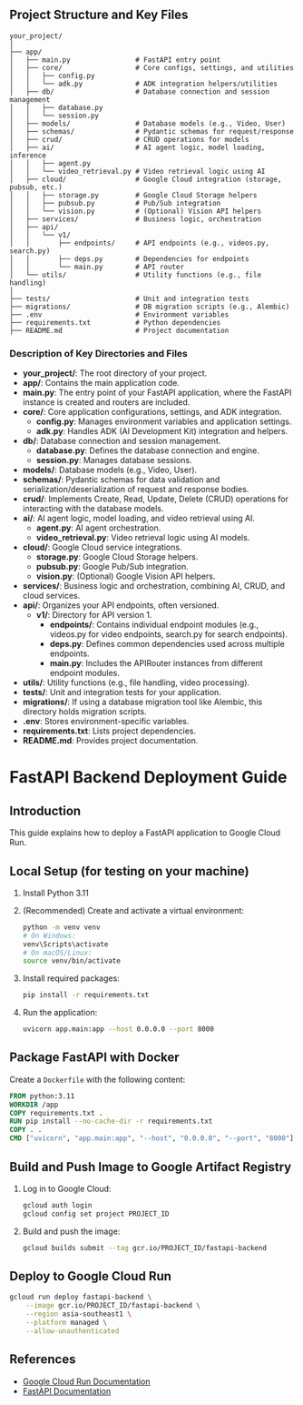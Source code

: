 

## Project Structure and Key Files

```text
your_project/
│
├── app/
│   ├── main.py                # FastAPI entry point
│   ├── core/                  # Core configs, settings, and utilities
│   │   ├── config.py
│   │   └── adk.py             # ADK integration helpers/utilities
│   ├── db/                    # Database connection and session management
│   │   ├── database.py
│   │   └── session.py
│   ├── models/                # Database models (e.g., Video, User)
│   ├── schemas/               # Pydantic schemas for request/response
│   ├── crud/                  # CRUD operations for models
│   ├── ai/                    # AI agent logic, model loading, inference
│   │   ├── agent.py
│   │   └── video_retrieval.py # Video retrieval logic using AI
│   ├── cloud/                 # Google Cloud integration (storage, pubsub, etc.)
│   │   ├── storage.py         # Google Cloud Storage helpers
│   │   ├── pubsub.py          # Pub/Sub integration
│   │   └── vision.py          # (Optional) Vision API helpers
│   ├── services/              # Business logic, orchestration
│   ├── api/
│   │   └── v1/
│   │       ├── endpoints/     # API endpoints (e.g., videos.py, search.py)
│   │       ├── deps.py        # Dependencies for endpoints
│   │       └── main.py        # API router
│   └── utils/                 # Utility functions (e.g., file handling)
│
├── tests/                     # Unit and integration tests
├── migrations/                # DB migration scripts (e.g., Alembic)
├── .env                       # Environment variables
├── requirements.txt           # Python dependencies
├── README.md                  # Project documentation
```


### Description of Key Directories and Files

- **your_project/**: The root directory of your project.
- **app/**: Contains the main application code.
- **main.py**: The entry point of your FastAPI application, where the FastAPI instance is created and routers are included.
- **core/**: Core application configurations, settings, and ADK integration.
	- **config.py**: Manages environment variables and application settings.
	- **adk.py**: Handles ADK (AI Development Kit) integration and helpers.
- **db/**: Database connection and session management.
	- **database.py**: Defines the database connection and engine.
	- **session.py**: Manages database sessions.
- **models/**: Database models (e.g., Video, User).
- **schemas/**: Pydantic schemas for data validation and serialization/deserialization of request and response bodies.
- **crud/**: Implements Create, Read, Update, Delete (CRUD) operations for interacting with the database models.
- **ai/**: AI agent logic, model loading, and video retrieval using AI.
	- **agent.py**: AI agent orchestration.
	- **video_retrieval.py**: Video retrieval logic using AI models.
- **cloud/**: Google Cloud service integrations.
	- **storage.py**: Google Cloud Storage helpers.
	- **pubsub.py**: Google Pub/Sub integration.
	- **vision.py**: (Optional) Google Vision API helpers.
- **services/**: Business logic and orchestration, combining AI, CRUD, and cloud services.
- **api/**: Organizes your API endpoints, often versioned.
	- **v1/**: Directory for API version 1.
		- **endpoints/**: Contains individual endpoint modules (e.g., videos.py for video endpoints, search.py for search endpoints).
		- **deps.py**: Defines common dependencies used across multiple endpoints.
		- **main.py**: Includes the APIRouter instances from different endpoint modules.
- **utils/**: Utility functions (e.g., file handling, video processing).
- **tests/**: Unit and integration tests for your application.
- **migrations/**: If using a database migration tool like Alembic, this directory holds migration scripts.
- **.env**: Stores environment-specific variables.
- **requirements.txt**: Lists project dependencies.
- **README.md**: Provides project documentation.
# FastAPI Backend Deployment Guide



## Introduction

This guide explains how to deploy a FastAPI application to Google Cloud Run.

## Local Setup (for testing on your machine)

1. Install Python 3.11

2. (Recommended) Create and activate a virtual environment:

	```bash
	python -m venv venv
	# On Windows:
	venv\Scripts\activate
	# On macOS/Linux:
	source venv/bin/activate
	```

3. Install required packages:

	```bash
	pip install -r requirements.txt
	```

4. Run the application:

	```bash
	uvicorn app.main:app --host 0.0.0.0 --port 8000
	```



## Package FastAPI with Docker

Create a `Dockerfile` with the following content:

```dockerfile
FROM python:3.11
WORKDIR /app
COPY requirements.txt .
RUN pip install --no-cache-dir -r requirements.txt
COPY . .
CMD ["uvicorn", "app.main:app", "--host", "0.0.0.0", "--port", "8000"]
```


## Build and Push Image to Google Artifact Registry

1. Log in to Google Cloud:

	```bash
	gcloud auth login
	gcloud config set project PROJECT_ID
	```

2. Build and push the image:

	```bash
	gcloud builds submit --tag gcr.io/PROJECT_ID/fastapi-backend
	```



## Deploy to Google Cloud Run

```bash
gcloud run deploy fastapi-backend \
	--image gcr.io/PROJECT_ID/fastapi-backend \
	--region asia-southeast1 \
	--platform managed \
	--allow-unauthenticated
```


## References

- [Google Cloud Run Documentation](https://cloud.google.com/run/docs)
- [FastAPI Documentation](https://fastapi.tiangolo.com/)
